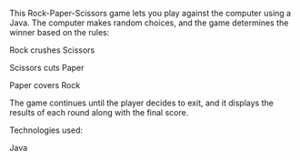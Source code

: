 This Rock-Paper-Scissors game lets you play against the computer using a Java. The computer makes random choices, and the game determines the winner based on the rules:

Rock crushes Scissors

Scissors cuts Paper

Paper covers Rock

The game continues until the player decides to exit, and it displays the results of each round along with the final score.

Technologies used:

Java
